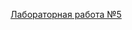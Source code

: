[Лабораторная работа №5](https://colab.research.google.com/drive/1922_8epKdWGLVV9JTenE1XBywnx4V7E8?usp=sharing)
